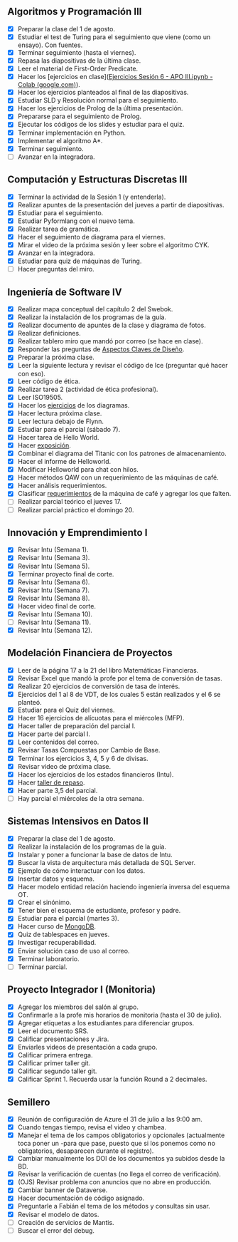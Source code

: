 ## Algoritmos y Programación III
- [x] Preparar la clase del 1 de agosto.
- [x] Estudiar el test de Turing para el seguimiento que viene (como un ensayo). Con fuentes.
- [x] Terminar seguimiento (hasta el viernes).
- [x] Repasa las diapositivas de la última clase.
- [x] Leer el material de First-Order Predicate.
- [x] Hacer los [ejercicios en clase]([Ejercicios Sesión 6 - APO III.ipynb - Colab (google.com)](https://colab.research.google.com/drive/1IhCtKYDIlSkjRs1jpxe3YzxUORynt9Pr#scrollTo=HowKEZdIDgyj)).
- [x] Hacer los ejercicios planteados al final de las diapositivas.
- [x] Estudiar SLD y Resolución normal para el seguimiento.
- [x] Hacer los ejercicios de Prolog de la última presentación.
- [x] Prepararse para el seguimiento de Prolog.
- [x] Ejecutar los códigos de los slides y estudiar para el quiz.
- [x] Terminar implementación en Python.
- [x] Implementar el algoritmo A*.
- [x] Terminar seguimiento.
- [ ] Avanzar en la integradora.

## Computación y Estructuras Discretas III
- [x] Terminar la actividad de la Sesión 1 (y entenderla).
- [x] Realizar apuntes de la presentación del jueves a partir de diapositivas.
- [x] Estudiar para el seguimiento.
- [x] Estudiar Pyformlang con el nuevo tema.
- [x] Realizar tarea de gramática.
- [x] Hacer el seguimiento de diagrama para el viernes.
- [x] Mirar el video de la próxima sesión y leer sobre el algoritmo CYK.
- [x] Avanzar en la integradora.
- [x] Estudiar para quiz de máquinas de Turing.
- [ ] Hacer preguntas del miro.

## Ingeniería de Software IV
- [x] Realizar mapa conceptual del capítulo 2 del Swebok.
- [x] Realizar la instalación de los programas de la guía.
- [x] Realizar documento de apuntes de la clase y diagrama de fotos.
- [x] Realizar definiciones.
- [x] Realizar tablero miro que mandó por correo (se hace en clase).
- [x] Responder las preguntas de [Aspectos Claves de Diseño](https://www.icesi.edu.co/moodle/pluginfile.php/1066038/mod_page/content/232/SwArch-S3-AspectosClavesDise%C3%B1o.pdf).
- [x] Preparar la próxima clase.
- [x] Leer la siguiente lectura y revisar el código de Ice (preguntar qué hacer con eso).
- [x] Leer código de ética.
- [x] Realizar tarea 2 (actividad de ética profesional).
- [x] Leer ISO19505.
- [x] Hacer los [ejercicios](https://docs.google.com/document/d/1nGPitgEpPJoOrJC9XsqOX1e1Xg4QtnjZosErt8o_pfo/edit?usp=sharing) de los diagramas.
- [x] Hacer lectura próxima clase.
- [x] Leer lectura debajo de Flynn.
- [x] Estudiar para el parcial (sábado 7).
- [x] Hacer tarea de Hello World.
- [x] Hacer [exposición](https://miro.com/app/board/uXjVKhV5ND8=/?share_link_id=898425864480).
- [x] Combinar el diagrama del Titanic con los patrones de almacenamiento.
- [x] Hacer el informe de Helloworld.
- [x] Modificar Helloworld para chat con hilos.
- [x] Hacer métodos QAW con un requerimiento de las máquinas de café.
- [x] Hacer análisis requerimientos.
- [x] Clasificar [requerimientos](https://docs.google.com/spreadsheets/d/1m_P0HaX8aRI3Mios7EaMbAyTBkE7is0ZQVgaYfOooPY/edit?usp=sharing) de la máquina de café y agregar los que falten.
- [ ] Realizar parcial teórico el jueves 17.
- [ ] Realizar parcial práctico el domingo 20.

## Innovación y Emprendimiento I
- [x] Revisar Intu (Semana 1).
- [x] Revisar Intu (Semana 3).
- [x] Revisar Intu (Semana 5).
- [x] Terminar proyecto final de corte.
- [x] Revisar Intu (Semana 6).
- [x] Revisar Intu (Semana 7).
- [x] Revisar Intu (Semana 8).
- [x] Hacer video final de corte.
- [x] Revisar Intu (Semana 10).
- [ ] Revisar Intu (Semana 11).
- [x] Revisar Intu (Semana 12).

## Modelación Financiera de Proyectos
- [x] Leer de la página 17 a la 21 del libro Matemáticas Financieras.
- [x] Revisar Excel que mandó la profe por el tema de conversión de tasas.
- [x] Realizar 20 ejercicios de conversión de tasa de interés.
- [x] Ejercicios del 1 al 8 de VDT, de los cuales 5 están realizados y el 6 se planteó.
- [x] Estudiar para el Quiz del viernes.
- [x] Hacer 16 ejercicios de alícuotas para el miércoles (MFP).
- [x] Hacer taller de preparación del parcial I.
- [x] Hacer parte del parcial I.
- [x] Leer contenidos del correo.
- [x] Revisar Tasas Compuestas por Cambio de Base.
- [x] Terminar los ejercicios 3, 4, 5 y 6 de divisas.
- [x] Revisar video de próxima clase.
- [x] Hacer los ejercicios de los estados financieros (Intu).
- [x] Hacer [taller de repaso](https://docs.google.com/spreadsheets/d/1rzlMf64JyKHFve3dvmMj0T9_ThGGLqf8B6kQKPJL_pU/edit?gid=1226640553#gid=1226640553).
- [x] Hacer parte 3,5 del parcial.
- [ ] Hay parcial el miércoles de la otra semana.

## Sistemas Intensivos en Datos II
- [x] Preparar la clase del 1 de agosto.
- [x] Realizar la instalación de los programas de la guía.
- [x] Instalar y poner a funcionar la base de datos de Intu.
- [x] Buscar la vista de arquitectura más detallada de SQL Server.
- [x] Ejemplo de cómo interactuar con los datos.
- [x] Insertar datos y esquema.
- [x] Hacer modelo entidad relación haciendo ingeniería inversa del esquema OT.
- [x] Crear el sinónimo.
- [x] Tener bien el esquema de estudiante, profesor y padre.
- [x] Estudiar para el parcial (martes 3).
- [x] Hacer curso de [MongoDB](https://learn.mongodb.com/learning-paths/introduction-to-mongodb).
- [x] Quiz de tablespaces en jueves.
- [x] Investigar recuperabilidad.
- [x] Enviar solución caso de uso al correo.
- [x] Terminar laboratorio.
- [ ] Terminar parcial.

## Proyecto Integrador I (Monitoria)
- [x] Agregar los miembros del salón al grupo.
- [x] Confirmarle a la profe mis horarios de monitoria (hasta el 30 de julio).
- [x] Agregar etiquetas a los estudiantes para diferenciar grupos.
- [x] Leer el documento SRS.
- [x] Calificar presentaciones y Jira.
- [x] Enviarles videos de presentación a cada grupo.
- [x] Calificar primera entrega.
- [x] Calificar primer taller git.
- [x] Calificar segundo taller git.
- [x] Calificar Sprint 1. Recuerda usar la función Round a 2 decimales.

## Semillero
 - [x] Reunión de configuración de Azure el 31 de julio a las 9:00 am.
 - [x] Cuando tengas tiempo, revisa el video y chambea.
 - [x] Manejar el tema de los campos obligatorios y opcionales (actualmente toca poner un -para que pase, puesto que si los ponemos como no obligatorios, desaparecen durante el registro).
 - [x] Cambiar manualmente los DOI de los documentos ya subidos desde la BD.
 - [x] Revisar la verificación de cuentas (no llega el correo de verificación).
 - [x] (OJS) Revisar problema con anuncios que no abre en producción.
 - [x] Cambiar banner de Dataverse.
 - [x] Hacer documentación de código asignado.
 - [x] Preguntarle a Fabián el tema de los métodos y consultas sin usar.
 - [x] Revisar el modelo de datos.
 - [ ] Creación de servicios de Mantis.
 - [ ] Buscar el error del debug.